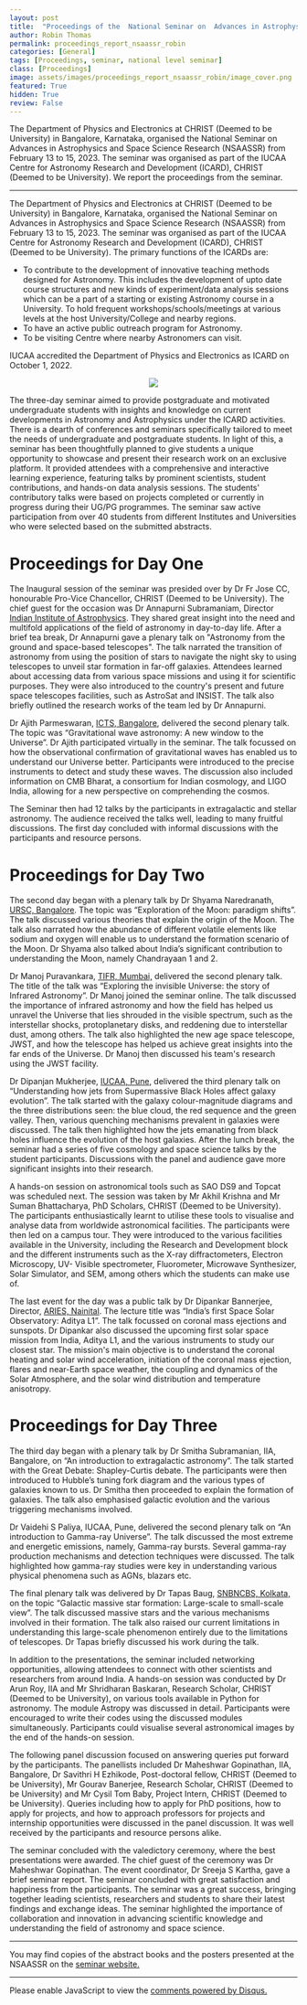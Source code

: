 ```yaml
---
layout: post
title:  "Proceedings of the  National Seminar on  Advances in Astrophysics and Space Science Research (NSAAASSR) 2023"
author: Robin Thomas
permalink: proceedings_report_nsaassr_robin
categories: [General]
tags: [Proceedings, seminar, national level seminar]
class: [Proceedings]
image: assets/images/proceedings_report_nsaassr_robin/image_cover.png
featured: True
hidden: True
review: False
---
```

>
The Department of Physics and Electronics at CHRIST (Deemed to be University) in Bangalore, Karnataka, organised the National Seminar on Advances in Astrophysics and Space Science Research (NSAASSR) from February 13 to 15, 2023. The seminar was organised as part of the IUCAA Centre for Astronomy Research and Development (ICARD), CHRIST (Deemed to be University). We report the proceedings from the seminar.
>
---

The Department of Physics and Electronics at CHRIST (Deemed to be University) in Bangalore, Karnataka, organised the National Seminar on Advances in Astrophysics and Space Science Research (NSAASSR) from February 13 to 15, 2023. The seminar was organised as part of the IUCAA Centre for Astronomy Research and Development (ICARD), CHRIST (Deemed to be University). The primary functions of the ICARDs are:

- To contribute to the development of innovative teaching methods designed for Astronomy. This includes the development of upto date course structures and new kinds of experiment/data analysis sessions which can be a part of a starting or existing Astronomy course in a University. To hold frequent workshops/schools/meetings at various levels at the host University/College and nearby regions.
- To have an active public outreach program for Astronomy.
- To be visiting Centre where nearby Astronomers can visit.

IUCAA accredited the Department of Physics and Electronics as ICARD on October 1, 2022. 


<p align="center">
  <img src="../assets/images/proceedings_report_nsaassr_robin/image1.png">
</p>

The three-day seminar aimed to provide postgraduate and motivated undergraduate students with insights and knowledge on current developments in Astronomy and Astrophysics under the ICARD activities. There is a dearth of conferences and seminars specifically tailored to meet the needs of undergraduate and postgraduate students. In light of this, a seminar has been thoughtfully planned to give students a unique opportunity to showcase and present their research work on an exclusive platform. It provided attendees with a comprehensive and interactive learning experience, featuring talks by prominent scientists, student contributions, and hands-on data analysis sessions. The students' contributory talks were based on projects completed or currently in progress during their UG/PG programmes. The seminar saw active participation from over 40 students from different Institutes and Universities who were selected based on the submitted abstracts. 

# Proceedings for Day One

The Inaugural session of the seminar was presided over by Dr Fr Jose CC, honourable Pro-Vice Chancellor, CHRIST (Deemed to be University). The chief guest for the occasion was Dr Annapurni Subramaniam, Director <a href="https://www.iiap.res.in/" target="_blank"> Indian Institute of Astrophysics</a>. They shared great insight into the need and multifold applications of the field of astronomy in day-to-day life. After a brief tea break,  Dr Annapurni gave a plenary talk on "Astronomy from the ground and space-based telescopes". The talk narrated the transition of astronomy from using the position of stars to navigate the night sky to using telescopes to unveil star formation in far-off galaxies. Attendees learned about accessing data from various space missions and using it for scientific purposes. They were also introduced to the country's present and future space telescopes facilities, such as AstroSat and INSIST. The talk also briefly outlined the research works of the team led by Dr Annapurni.

Dr Ajith Parmeswaran, <a href="https://www.icts.res.in/" target="_blank"> ICTS, Bangalore</a>, delivered the second plenary talk. The topic was “Gravitational wave astronomy: A new window to the Universe”. Dr Ajith participated virtually in the seminar. The talk focussed on how the observational confirmation of gravitational waves has enabled us to understand our Universe better. Participants were introduced to the precise instruments to detect and study these waves. The discussion also included information on CMB Bharat, a consortium for Indian cosmology, and LIGO India, allowing for a new perspective on comprehending the cosmos.

The Seminar then had 12 talks by the participants in extragalactic and stellar astronomy. The audience received the talks well, leading to many fruitful discussions. The first day concluded with informal discussions with the participants and resource persons.

# Proceedings for Day Two

The second day began with a plenary talk by Dr Shyama Naredranath, <a href="https://www.ursc.gov.in/" target="_blank"> URSC, Bangalore</a>. The topic was “Exploration of the Moon: paradigm shifts”. The talk discussed various theories that explain the origin of the Moon. The talk also narrated how the abundance of different volatile elements like sodium and oxygen will enable us to understand the formation scenario of the Moon. Dr Shyama also talked about India’s significant contribution to understanding the Moon, namely Chandrayaan 1 and 2. 

Dr Manoj Puravankara, <a href="https://www.tifr.res.in/" target="_blank"> TIFR, Mumbai,</a> delivered the second plenary talk. The title of the talk was “Exploring the invisible Universe: the story of Infrared Astronomy”. Dr Manoj joined the seminar online. The talk discussed the importance of infrared astronomy and how the field has helped us unravel the Universe that lies shrouded in the visible spectrum, such as the interstellar shocks, protoplanetary disks, and reddening due to interstellar dust, among others. The talk also highlighted the new age space telescope, JWST, and how the telescope has helped us achieve great insights into the far ends of the Universe. Dr Manoj then discussed his team's research using the JWST facility.

Dr Dipanjan Mukherjee, <a href="https://www.iucaa.in/en/" target="_blank"> IUCAA, Pune</a>, delivered the third plenary talk on “Understanding how jets from Supermassive Black Holes affect galaxy evolution”.  The talk started with the galaxy colour-magnitude diagrams and the three distributions seen: the blue cloud, the red sequence and the green valley. Then, various quenching mechanisms prevalent in galaxies were discussed. The talk then highlighted how the jets emanating from black holes influence the evolution of the host galaxies. After the lunch break, the seminar had a series of five cosmology and space science talks by the student participants. Discussions with the panel and audience gave more significant insights into their research. 

A hands-on session on astronomical tools such as SAO DS9 and Topcat was scheduled next. The session was taken by Mr Akhil Krishna and Mr Suman Bhattacharya, PhD Scholars, CHRIST (Deemed to be University). The participants enthusiastically learnt to utilise these tools to visualise and analyse data from worldwide astronomical facilities. The participants were then led on a campus tour. They were introduced to the various facilities available in the University, including the Research and Development block and the different instruments such as the X-ray diffractometers, Electron Microscopy, UV- Visible spectrometer, Fluorometer, Microwave Synthesizer, Solar Simulator, and SEM, among others which the students can make use of.

The last event for the day was a public talk by Dr Dipankar Bannerjee, Director, <a href="https://www.aries.res.in/aries-0" target="_blank"> ARIES, Nainital</a>. The lecture title was “India’s first Space Solar Observatory: Aditya L1”. The talk focussed on coronal mass ejections and sunspots. Dr Dipankar also discussed the upcoming first solar space mission from India, Aditya L1, and the various instruments to study our closest star. The mission's main objective is to understand the coronal heating and solar wind acceleration, initiation of the coronal mass ejection, flares and near-Earth space weather, the coupling and dynamics of the Solar Atmosphere, and the solar wind distribution and temperature anisotropy. 

# Proceedings for Day Three

The third day began with a plenary talk by Dr Smitha Subramanian, IIA, Bangalore, on “An introduction to extragalactic astronomy”. The talk started with the Great Debate: Shapley-Curtis debate. The participants were then introduced to Hubble’s tuning fork diagram and the various types of galaxies known to us. Dr Smitha then proceeded to explain the formation of galaxies. The talk also emphasised galactic evolution and the various triggering mechanisms involved.

Dr Vaidehi S Paliya, IUCAA, Pune, delivered the second plenary talk on “An introduction to Gamma-ray Universe”. The talk discussed the most extreme and energetic emissions, namely, Gamma-ray bursts. Several gamma-ray production mechanisms and detection techniques were discussed. The talk highlighted how gamma-ray studies were key in understanding various physical phenomena such as AGNs, blazars etc. 

The final plenary talk was delivered by Dr Tapas Baug, <a href="https://www.bose.res.in/" target="_blank"> SNBNCBS, Kolkata,</a> on the topic “Galactic massive star formation: Large-scale to small-scale view”.  The talk discussed massive stars and the various mechanisms involved in their formation. The talk also raised our current limitations in understanding this large-scale phenomenon entirely due to the limitations of telescopes. Dr Tapas briefly discussed his work during the talk.

In addition to the presentations, the seminar included networking opportunities, allowing attendees to connect with other scientists and researchers from around India. A hands-on session was conducted by Dr Arun Roy, IIA and Mr Shridharan Baskaran, Research Scholar, CHRIST (Deemed to be University), on various tools available in Python for astronomy. The module Astropy was discussed in detail. Participants were encouraged to write their codes using the discussed modules simultaneously. Participants could visualise several astronomical images by the end of the hands-on session. 

The following panel discussion focused on answering queries put forward by the participants. The panellists included Dr Maheshwar Gopinathan, IIA, Bangalore, Dr Savithri H Ezhikode, Post-doctoral fellow, CHRIST (Deemed to be University), Mr Gourav Banerjee, Research Scholar, CHRIST (Deemed to be University) and Mr Cysil Tom Baby, Project Intern, CHRIST (Deemed to be University). Queries including how to apply for PhD positions, how to apply for projects, and how to approach professors for projects and internship opportunities were discussed in the panel discussion. It was well received by the participants and resource persons alike.

The seminar concluded with the valedictory ceremony, where the best presentations were awarded. The chief guest of the ceremony was Dr Maheshwar Gopinathan. The event coordinator, Dr Sreeja S Kartha, gave a brief seminar report. The seminar concluded with great satisfaction and happiness from the participants. The seminar was a great success, bringing together leading scientists, researchers and students to share their latest findings and exchange ideas. The seminar highlighted the importance of collaboration and innovation in advancing scientific knowledge and understanding the field of astronomy and space science.

---


You may find copies of the abstract books and the posters presented at the NSAASSR on the <a href="https://indico.cern.ch/event/1245645/" target="_blank"> seminar website.</a>

---

<div id="disqus_thread"></div>
<script>
    /**
    *  RECOMMENDED CONFIGURATION VARIABLES: EDIT AND UNCOMMENT THE SECTION BELOW TO INSERT DYNAMIC VALUES FROM YOUR PLATFORM OR CMS.
    *  LEARN WHY DEFINING THESE VARIABLES IS IMPORTANT: https://disqus.com/admin/universalcode/#configuration-variables    */
    /*
    var disqus_config = function () {
    this.page.url = PAGE_URL;  // Replace PAGE_URL with your page's canonical URL variable
    this.page.identifier = PAGE_IDENTIFIER; // Replace PAGE_IDENTIFIER with your page's unique identifier variable
    };
    */
    (function() { // DON'T EDIT BELOW THIS LINE
    var d = document, s = d.createElement('script');
    s.src = 'https://cosmicvarta-in.disqus.com/embed.js';
    s.setAttribute('data-timestamp', +new Date());
    (d.head || d.body).appendChild(s);
    })();
</script>
<noscript>Please enable JavaScript to view the <a href="https://disqus.com/?ref_noscript">comments powered by Disqus.</a></noscript>
